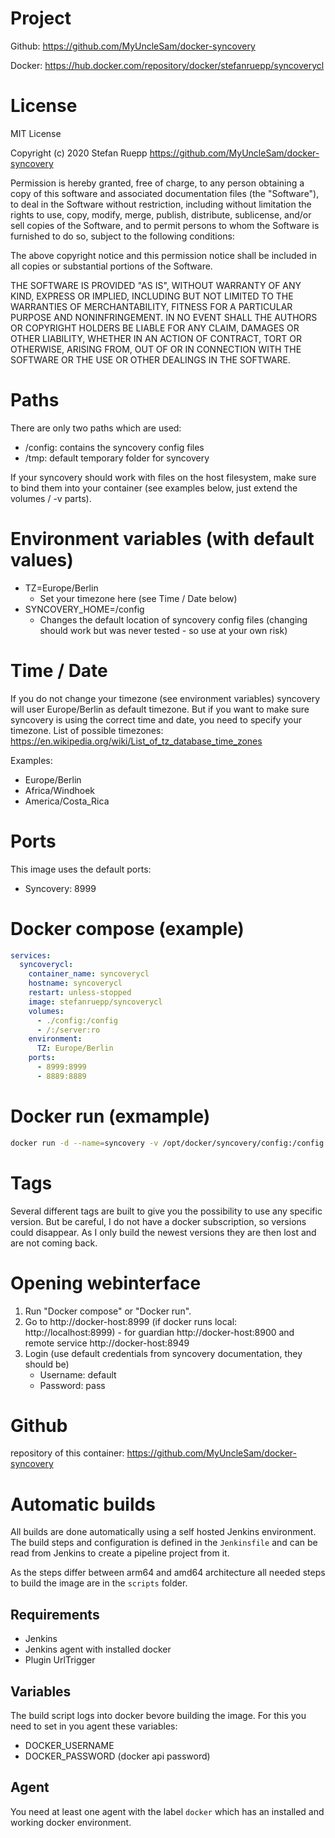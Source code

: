 # Project

Github: https://github.com/MyUncleSam/docker-syncovery

Docker: https://hub.docker.com/repository/docker/stefanruepp/syncoverycl

# License

MIT License

Copyright (c) 2020 Stefan Ruepp https://github.com/MyUncleSam/docker-syncovery

Permission is hereby granted, free of charge, to any person obtaining a copy
of this software and associated documentation files (the "Software"), to deal
in the Software without restriction, including without limitation the rights
to use, copy, modify, merge, publish, distribute, sublicense, and/or sell
copies of the Software, and to permit persons to whom the Software is
furnished to do so, subject to the following conditions:

The above copyright notice and this permission notice shall be included in all
copies or substantial portions of the Software.

THE SOFTWARE IS PROVIDED "AS IS", WITHOUT WARRANTY OF ANY KIND, EXPRESS OR
IMPLIED, INCLUDING BUT NOT LIMITED TO THE WARRANTIES OF MERCHANTABILITY,
FITNESS FOR A PARTICULAR PURPOSE AND NONINFRINGEMENT. IN NO EVENT SHALL THE
AUTHORS OR COPYRIGHT HOLDERS BE LIABLE FOR ANY CLAIM, DAMAGES OR OTHER
LIABILITY, WHETHER IN AN ACTION OF CONTRACT, TORT OR OTHERWISE, ARISING FROM,
OUT OF OR IN CONNECTION WITH THE SOFTWARE OR THE USE OR OTHER DEALINGS IN THE
SOFTWARE.

# Paths

There are only two paths which are used:

- /config: contains the syncovery config files
- /tmp: default temporary folder for syncovery

If your syncovery should work with files on the host filesystem, make sure to bind them into your container (see examples below, just extend the volumes / -v parts).

# Environment variables (with default values)

- TZ=Europe/Berlin
  - Set your timezone here (see Time / Date below)
- SYNCOVERY_HOME=/config
  - Changes the default location of syncovery config files (changing should work but was never tested - so use at your own risk)

# Time / Date

If you do not change your timezone (see environment variables) syncovery will user Europe/Berlin as default timezone. But if you want to make sure syncovery is using the correct time and date, you need to specify your timezone.
List of possible timezones: https://en.wikipedia.org/wiki/List_of_tz_database_time_zones

Examples:

- Europe/Berlin
- Africa/Windhoek
- America/Costa_Rica

# Ports

This image uses the default ports:

- Syncovery: 8999

# Docker compose (example)

```yaml
services:
  syncoverycl:
    container_name: syncoverycl
    hostname: syncoverycl
    restart: unless-stopped
    image: stefanruepp/syncoverycl
    volumes:
      - ./config:/config
      - /:/server:ro
    environment:
      TZ: Europe/Berlin
    ports:
      - 8999:8999
      - 8889:8889
```

# Docker run (exmample)

```sh
docker run -d --name=syncovery -v /opt/docker/syncovery/config:/config -v /:/server:ro -p 8999:8999 stefanruepp/syncoverycl
```

# Tags

Several different tags are built to give you the possibility to use any specific version. But be careful, I do not have a docker subscription, so versions could disappear. As I only build the newest versions they are then lost and are not coming back.

# Opening webinterface

1. Run "Docker compose" or "Docker run".
2. Go to http://docker-host:8999 (if docker runs local: http://localhost:8999) - for guardian http://docker-host:8900 and remote service http://docker-host:8949
3. Login (use default credentials from syncovery documentation, they should be)
   - Username: default
   - Password: pass

# Github

repository of this container: https://github.com/MyUncleSam/docker-syncovery

# Automatic builds

All builds are done automatically using a self hosted Jenkins environment. The build steps and configuration is defined in the `Jenkinsfile` and can be read from Jenkins to create a pipeline project from it.

As the steps differ between arm64 and amd64 architecture all needed steps to build the image are in the `scripts` folder.

## Requirements

- Jenkins
- Jenkins agent with installed docker
- Plugin UrlTrigger

## Variables

The build script logs into docker bevore building the image. For this you need to set in you agent these variables:

- DOCKER_USERNAME
- DOCKER_PASSWORD (docker api password)

## Agent

You need at least one agent with the label `docker` which has an installed and working docker environment.
